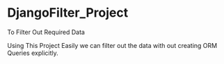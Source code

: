 # DjangoFilter_Project
To Filter Out Required Data

Using This Project Easily we can filter out the data with out creating ORM Queries explicitly.


